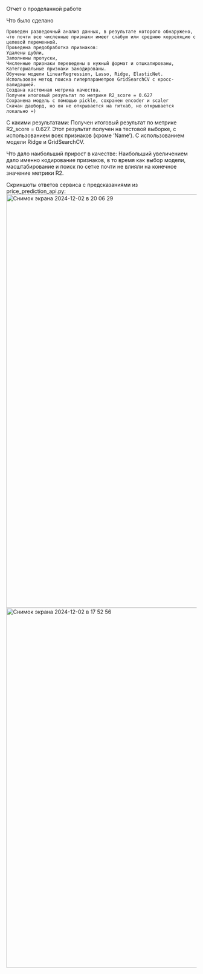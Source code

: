 Отчет о проделанной работе

Что было сделано

    Проведен разведочный анализ данных, в результате которого обнаружено, что почти все численные признаки имеют слабую или среднюю корреляцию с целевой переменной.
    Проведена предобработка признаков:
    Удалены дубли,
    Заполнены пропуски,
    Численные признаки переведены в нужный формат и отшкалированы,
    Категориальные признаки закодированы.
    Обучены модели LinearRegression, Lasso, Ridge, ElasticNet.
    Использован метод поиска гиперпараметров GridSearchCV с кросс-валидацией.
    Создана кастомная метрика качества.
    Получен итоговый результат по метрике R2_score = 0.627
    Сохранена модель с помощью pickle, сохранен encoder и scaler
    Скачан дашборд, но он не открывается на гитхаб, но открывается локально =)

С какими результатами:
    Получен итоговый результат по метрике R2_score = 0.627.
    Этот результат получен на тестовой выборке, с использованием всех признаков (кроме ‘Name’). С использованием модели Ridge и GridSearchCV.

Что дало наибольший прирост в качестве:
    Наибольший увеличением дало именно кодирование признаков, в то время как выбор модели, масштабирование и поиск по сетке почти не влияли на конечное значение метрики R2.

Скриншоты ответов сервиса с предсказаниями из price_prediction_api.py:
<img width="1090" alt="Снимок экрана 2024-12-02 в 20 06 29" src="https://github.com/user-attachments/assets/b64f856a-43ea-4469-b0c0-11225a10153f">
<img width="949" alt="Снимок экрана 2024-12-02 в 17 52 56" src="https://github.com/user-attachments/assets/9aa8017f-2103-42bb-bfd8-83b80747ff19">
